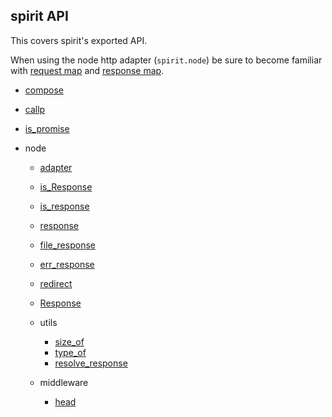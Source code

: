 ## spirit API
This covers spirit's exported API.

When using the node http adapter (`spirit.node`) be sure to become familiar with [request map](request-response-map.md#request-map) and [response map](request-response-map.md#response-map).

- [compose](spirit.md#compose)
- [callp](spirit.md#callp)
- [is_promise](spirit.md#is_promise)

- node
  * [adapter](node.md#adapter)
  * [is_Response](node.md#is_Response)
  * [is_response](node.md#is_response)
  * [response](node.md#response)
  * [file_response](node.md#file_response)
  * [err_response](node.md#err_response)
  * [redirect](node.md#redirect)
  * [Response](Response.md)
  
  * utils
    - [size_of](node-utils.md#size_of)
    - [type_of](node-utils.md#type_of)
    - [resolve_response](node-utils.md#resolve_response)
    
  * middleware
    - [head](node-middleware.md#head)
